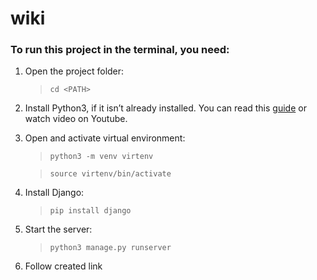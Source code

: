 # wiki

### To run this project in the terminal, you need:

1. Open the project folder:
   >`cd <PATH>`

3. Install Python3, if it isn’t already installed.
   You can read this [guide](https://kinsta.com/knowledgebase/install-python/#how-to-install-python) or watch video on Youtube.

5. Open and activate virtual environment:
   >`python3 -m venv virtenv`
  
   >`source virtenv/bin/activate`

8. Install Django:
   >`pip install django`

10. Start the server:
    >`python3 manage.py runserver`

12. Follow created link
